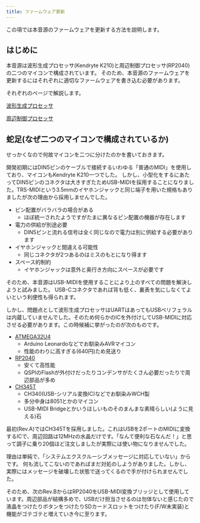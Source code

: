 ```yaml
---
title: ファームウェア更新
---
```


この項では本音源のファームウェアを更新する方法を説明します。

## はじめに

本音源は波形生成プロセッサ(Kendryte K210)と周辺制御プロセッサ(RP2040)の二つのマイコンで構成されています。
そのため、本音源のファームウェアを更新するにはそれぞれに適切なファームウェアを書き込む必要があります。

それぞれのページで解説します。

[波形生成プロセッサ](/FW_UPDATE/tg)

[周辺制御プロセッサ](/FW_UPDATE/pp)

## 蛇足(なぜ二つのマイコンで構成されているか)

せっかくなので何故マイコンを二つに分けたのかを書いておきます。

開発初期にはDIN5ピンのケーブルで接続するいわゆる「普通のMIDI」を使用しており、マイコンもKendryte K210一つでした。
しかし、小型化をするにあたってDIN5ピンのコネクタは大きすぎたためUSB-MIDIを採用することになりました。TRS-MIDIという3.5mmのイヤホンジャックと同じ端子を用いた規格もありましたが次の理由から採用しませんでした。

- ピン配置がバラバラの場合がある
    - ほぼ統一されたようですがたまに異なるピン配置の機器が存在します
- 電力の供給が別途必要
    - DIN5ピンと流れる信号は全く同じなので電力は別に供給する必要があります
- イヤホンジャックと間違える可能性
    - 同じコネクタが2つあるのはミスのもとになり得ます
- スペース的制約
    - イヤホンジャックは意外と奥行き方向にスペースが必要です

そのため、本音源はUSB-MIDIを使用することにより上のすべての問題を解決しようと試みました。
USB-Cコネクタであれば背も低く、裏表を気にしなくてよいという利便性も得られます。

しかし、問題点として波形生成プロセッサはUARTはあってもUSBペリフェラルは内蔵していませんでした。そのため何らかのICを外付けしてUSB-MIDIに対応させる必要があります。この時候補に挙がったのが次のものです。

- [ATMEGA32U4](https://www.microchip.com/en-us/product/ATmega32U4)
    - Arduino Leonardoなどでお馴染みAVRマイコン
    - 性能のわりに高すぎる(640円)ため見送り
- [RP2040](https://www.raspberrypi.com/documentation/microcontrollers/rp2040.html)
    - 安くて高性能
    - QSPIのFlashが外付けだったりコンデンサがたくさん必要だったりで周辺部品が多め
- [CH345T](https://www.wch-ic.com/products/CH345.html)
    - CH340(USB-シリアル変換IC)などでお馴染みWCH製
    - 多分中身は8051とかのマイコン
    - USB-MIDI Bridgeとかいうほしいものそのまんまな素晴らしい(ように見える)石

最初(Rev.A)ではCH345Tを採用しました。これはUSBを2ポートのMIDIに変換するICで、周辺回路は12MHzの水晶だけです。「なんて便利な石なんだ！」と思って調子に乗り20個ほど注文しましたが実際には使い物になりませんでした。

理由は単純で、「システムエクスクルーシブメッセージに対応していない」からです。
何も流してこないのであればまだ対処のしようがありました。しかし、実際にはメッセージを破壊した状態で送ってくるので手が付けられませんでした。

そのため、次のRev.BからはRP2040をUSB-MIDI変換ブリッジとして使用しています。周辺部品が結構多めで、USBだけ担当させるのは勿体ないと感じたので液晶をつけたりボタンをつけたりSDカードスロットをつけたり(F/W未実装)と機能がゴテゴテと増えていき今に至ります。